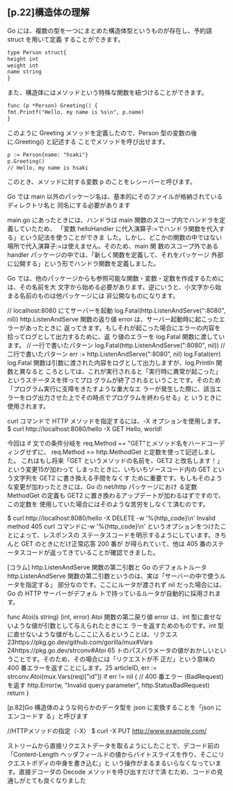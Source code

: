 ## [p.22]構造体の理解
Go には、複数の型を一つにまとめた構造体型というものが存在し、予約語 struct を用いて定義
することができます。
```txt
type Person struct{
height int
weight int
name string
}
```
また、構造体にはメソッドという特殊な関数を紐づけることができます。
```txt
func (p *Person) Greeting() {
fmt.Printf("Hello, my name is %s\n", p.name)
}
```

このように Greeting メソッドを定義したので、Person 型の変数の後に.Greeting() と記述する
ことでメソッドを呼び出せます。
```txt
p := Person{name: "hsaki"}
p.Greeting()
// Hello, my name is hsaki
```
このとき、メソッドに対する変数 p のことをレシーバーと呼びます。


Go では main 以外のパッケージ名は、基本的にそのファイルが格納されているディレクトリ名と
同名にする必要があります

main.go にあったときには、ハンドラは main 関数のスコープ内でハンドラを定義していたため、
「変数 helloHandler に代入演算子:=でハンドラ関数を代入する」という記法を使うことができま
した。しかし、どこかの関数の中ではない場所で代入演算子:=は使えません。そのため、main 関
数のスコープ外である handler パッケージの中では、「新しく関数を定義して、それをパッケージ
外部に公開する」という形でハンドラ関数を定義しました。

Go では、他のパッケージからも参照可能な関数・変数・定数を作成するためには、その名前を大
文字から始める必要があります。逆にいうと、小文字から始まる名前のものは他パッケージには
非公開なものになります。

// localhost:8080 にてサーバーを起動
log.Fatal(http.ListenAndServe(":8080", nil))
http.ListenAndServe 関数の返り値 error は、サーバー起動時に起こったエラーがあったときに
返ってきます。もしそれが起こった場合にエラーの内容を拾ってログとして出力するために、返
り値のエラーを log.Fatal 関数に渡しています。
// 一行で書いたパターン
log.Fatal(http.ListenAndServe(":8080", nil))
// 二行で書いたパターン
err := http.ListenAndServe(":8080", nil)
log.Fatal(err)
log.Fatal 関数は引数に渡された内容をログとして出力しますが、log.Println 関数と異なると
ころとしては、これが実行されると「実行時に異常が起こった」というステータスを伴ってプロ
グラムが終了されるということです。そのため「プログラム実行に支障をきたすような重大なエ
ラーが発生した際に、該当エラーをログ出力させた上でその時点でプログラムを終わらせる」と
いうときに使用されます。


curl コマンドで HTTP メソッドを指定するには、-X オプションを使用します。
$ curl http://localhost:8080/hello -X GET
Hello, world!


今回は if 文での条件分岐を req.Method == "GET"とメソッド名をハードコーディングせずに、
req.Method == http.MethodGet と定数を使って記述しました。
これはもし将来「GET というメソッドの名前を、GET2 と改名します！」という変更15が加わって
しまったときに、いちいちソースコード内の GET という文字列を GET2 に書き換える手間をなくす
ために重要です。もしもそのような変更が加わったときには、Go の net/http パッケージにおけ
る定数 MethodGet の定義も GET2 に置き換わるアップデートが加わるはずですので、この定数を
使用していた場合にはそのような苦労をしなくて済むのです。

$ curl http://localhost:8080/hello -X DELETE -w '%{http_code}\n'
Invalid method
405
curl コマンドに-w '%{http_code}\n' というオプションをつけたことによって、レスポンスの
ステータスコードを明示するようにしています。きちんと GET のときにだけ正常応答 200 番が
が得られていて、他は 405 番のステータスコードが返ってきていることが確認できました。


[コラム] http.ListenAndServe 関数の第二引数と Go のデフォルトルータ
http.ListenAndServe 関数の第二引数というのは、実は「サーバーの中で使うルータを指定する」
部分なのです。ここにルータが渡されず nil だった場合には、Go の HTTP サーバーがデフォル
トで持っているルータが自動的に採用されます。


func Atoi(s string) (int, error)
Atoi 関数の第二戻り値 error は、int 型に直せないような値が引数として与えられたときにエ
ラーを返すためのものです。int 型に直せないような値がもしここに入るということは、リクエス
23https://pkg.go.dev/github.com/gorilla/mux#Vars
24https://pkg.go.dev/strconv#Atoi
65
トのパスパラメータの値がおかしいということです。そのため、その場合には「リクエストが不
正だ」という意味の 400 番エラーを返すことにします。25
articleID, err := strconv.Atoi(mux.Vars(req)["id"])
if err != nil {
// 400 番エラー (BadRequest) を返す
http.Error(w, "Invalid query parameter", http.StatusBadRequest)
return
}

[p.82]Go 構造体のような何らかのデータ型を json に変換することを「json にエンコードす
る」と呼びます


//HTTPメソッドの指定（-X）
$ curl -X PUT http://www.example.com/


ストリームから直接リクエストデータを取るようにしたことで、デコード前の「Content-Length
ヘッダフィールドの値からバイトスライスを作り、そこにリクエストボディの中身を書き込む」と
いう操作がまるまるいらなくなっています。直接デコーダの Decode メソッドを呼び出すだけで済
むため、コードの見通しがとても良くなりました